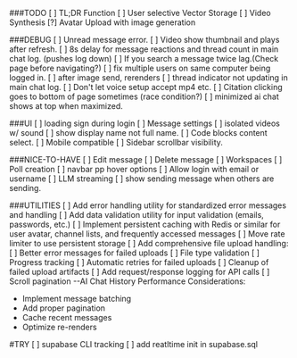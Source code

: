 ###TODO
[ ] TL;DR Function
[ ] User selective Vector Storage
[ ] Video Synthesis
[?] Avatar Upload with image generation


###DEBUG
[ ] Unread message error.
[ ] Video show thumbnail and plays after refresh.
[ ] 8s delay for message reactions and thread count in main chat log. (pushes log down)
[ ] If you search a message twice lag.(Check page before navigating?)
[ ] fix multiple users on same computer being logged in.
[ ] after image send, rerenders
[ ] thread indicator not updating in main chat log.
[ ] Don't let voice setup accept mp4 etc.
[ ] Citation clicking goes to bottom of page sometimes (race condition?)
[ ] minimized ai chat shows at top when maximized.


###UI
[ ] loading sign during login
[ ] Message settings
[ ] isolated videos w/ sound
[ ] show display name not full name.
[ ] Code blocks content select.
[ ] Mobile compatible
[ ] Sidebar scrollbar visibility.



###NICE-TO-HAVE
[ ] Edit message
[ ] Delete message
[ ] Workspaces
[ ] Poll creation
[ ] navbar pp hover options
[ ] Allow login with email or username
[ ] LLM streaming
[ ] show sending message when others are sending.




###UTILITIES
[ ] Add error handling utility for standardized error messages and handling
[ ] Add data validation utility for input validation (emails, passwords, etc.)
[ ] Implement persistent caching with Redis or similar for user avatar, channel lists, and frequently accessed messages
[ ] Move rate limiter to use persistent storage
[ ] Add comprehensive file upload handling:
  [ ]  Better error messages for failed uploads
  [ ]  File type validation
  [ ]  Progress tracking
  [ ]  Automatic retries for failed uploads
  [ ]  Cleanup of failed upload artifacts
[ ] Add request/response logging for API calls
[ ] Scroll pagination
--AI Chat History
Performance Considerations:
   - Implement message batching
   - Add proper pagination
   - Cache recent messages
   - Optimize re-renders



#TRY
[ ] supabase CLI tracking
[ ] add reatltime init in supabase.sql
